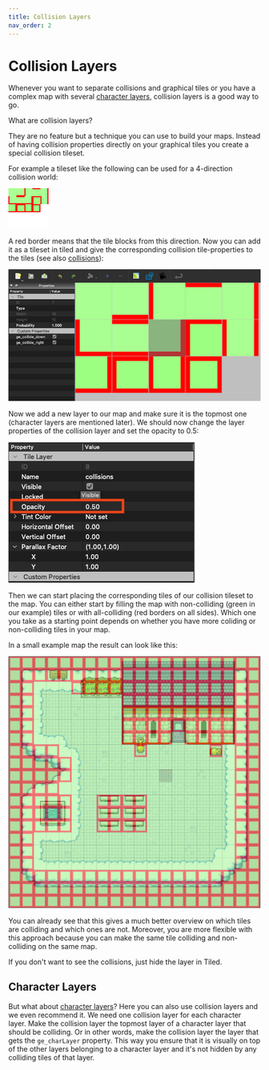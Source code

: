```yaml
---
title: Collision Layers
nav_order: 2
---
```


# Collision Layers

Whenever you want to separate collisions and graphical tiles or you have a complex map with several [character layers](../features/character-layers), collision layers is a good way to go.

What are collision layers?

They are no feature but a technique you can use to build your maps. Instead of having collision properties directly on your graphical tiles you create a special collision tileset.

For example a tileset like the following can be used for a 4-direction collision world:

![Collides Tileset](../../src/assets/img/collision_tileset.png)

A red border means that the tile blocks from this direction. Now you can add it as a tileset in tiled and give the corresponding collision tile-properties to the tiles (see also [collisions](./collision)):

![Collision tileset custom properties](../../src/assets/img/collision-tileset-properties.png)

Now we add a new layer to our map and make sure it is the topmost one (character layers are mentioned later).
We should now change the layer properties of the collision layer and set the opacity to 0.5:

![Collision layer opacity](../../src/assets/img/collision-layers-opacity.png)

Then we can start placing the corresponding tiles of our collision tileset to the map. You can either start by filling the map with non-colliding (green in our example) tiles or with all-colliding (red borders on all sides). Which one you take as a starting point depends on whether you have more coliding or non-colliding tiles in your map.

In a small example map the result can look like this:

![Collision layer example map](../../src/assets/img/collision-layers-show-blocked.png)

You can already see that this gives a much better overview on which tiles are colliding and which ones are not. Moreover, you are more flexible with this approach because you can make the same tile colliding and non-colliding on the same map.

If you don't want to see the collisions, just hide the layer in Tiled.

## Character Layers

But what about [character layers](../features/character-layers)? Here you can also use collision layers and we even recommend it.
We need one collision layer for each character layer. Make the collision layer the topmost layer of a character layer that should be colliding. Or in other words, make the collision layer the layer that gets the `ge_charLayer` property. This way you ensure that it is visually on top of the other layers belonging to a character layer and it's not hidden by any colliding tiles of that layer.
